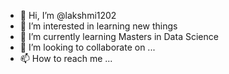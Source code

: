 - 👋 Hi, I’m @lakshmi1202
- 👀 I’m interested in learning new things
- 🌱 I’m currently learning Masters in Data Science
- 💞️ I’m looking to collaborate on ...
- 📫 How to reach me ...

<!---
lakshmi1202/lakshmi1202 is a ✨ special ✨ repository because its `README.md` (this file) appears on your GitHub profile.
You can click the Preview link to take a look at your changes.
--->
